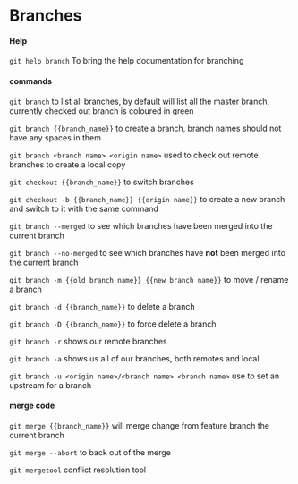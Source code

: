 # Branches

#### Help 
`git help branch` To bring the help documentation for branching

#### commands
`git branch` to list all branches, by default will list all the master branch, currently checked out branch is coloured in green

`git branch {{branch_name}}` to create a branch, branch names should not have any spaces in them

`git branch <branch name> <origin name>` used to check out remote branches to create a local copy

`git checkout {{branch_name}}` to switch branches

`git checkout -b {{branch_name}} {{origin name}}` to create a new branch and switch to it with the same command

`git branch --merged` to see which branches have been merged into the current branch

`git branch --no-merged` to see which branches have __not__ been merged into the current branch

`git branch -m {{old_branch_name}} {{new_branch_name}}` to move / rename a branch

`git branch -d {{branch_name}}` to delete a branch

`git branch -D {{branch_name}}` to force delete a branch

`git branch -r` shows our remote branches

`git branch -a` shows us all of our branches, both remotes and local

`git branch -u <origin name>/<branch name> <branch name>` use to set an upstream for a branch

#### merge code
`git merge {{branch_name}}` will merge change from feature branch the current branch

`git merge --abort` to back out of the merge

`git mergetool` conflict resolution tool